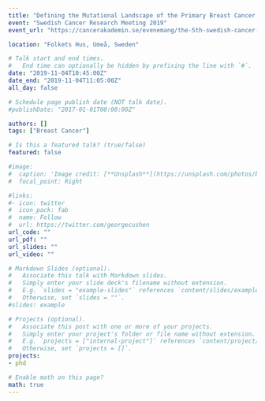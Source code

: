 ```yaml
---
title: "Defining the Mutational Landscape of the Primary Breast Cancer Transcriptome through large-scale RNA-seq in the Sweden Cancerome Analysis Network–Breast (SCAN-B) Project"
event: "Swedish Cancer Research Meeting 2019"
event_url: "https://cancerakademin.se/evenemang/the-5th-swedish-cancer-research-meeting-2019/"

location: "Folkets Hus, Umeå, Sweden"

# Talk start and end times.
#   End time can optionally be hidden by prefixing the line with `#`.
date: "2019-11-04T10:45:00Z"
date_end: "2019-11-04T11:05:00Z"
all_day: false

# Schedule page publish date (NOT talk date).
#publishDate: "2017-01-01T00:00:00Z"

authors: []
tags: ["Breast Cancer"]

# Is this a featured talk? (true/false)
featured: false

#image:
#  caption: 'Image credit: [**Unsplash**](https://unsplash.com/photos/bzdhc5b3Bxs)'
#  focal_point: Right

#links:
#- icon: twitter
#  icon_pack: fab
#  name: Follow
#  url: https://twitter.com/georgecushen
url_code: ""
url_pdf: ""
url_slides: ""
url_video: ""

# Markdown Slides (optional).
#   Associate this talk with Markdown slides.
#   Simply enter your slide deck's filename without extension.
#   E.g. `slides = "example-slides"` references `content/slides/example-slides.md`.
#   Otherwise, set `slides = ""`.
#slides: example

# Projects (optional).
#   Associate this post with one or more of your projects.
#   Simply enter your project's folder or file name without extension.
#   E.g. `projects = ["internal-project"]` references `content/project/deep-learning/index.md`.
#   Otherwise, set `projects = []`.
projects:
- phd

# Enable math on this page?
math: true
---
```

